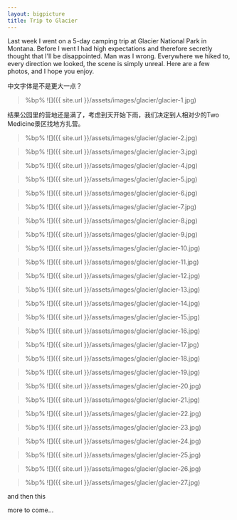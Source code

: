```yaml
---
layout: bigpicture
title: Trip to Glacier
---
```


Last week I went on a 5-day camping trip at Glacier National Park in Montana. Before I went I had high expectations and therefore secretly thought that I'll be disappointed. Man was I wrong. Everywhere we hiked to, every direction we looked, the scene is simply unreal. Here are a few photos, and I hope you enjoy.

中文字体是不是更大一点？

> %bp%
> ![]({{ site.url }}/assets/images/glacier/glacier-1.jpg)   

结果公园里的营地还是满了，考虑到天开始下雨，我们决定到人相对少的Two Medicine景区找地方扎营。

> %bp%
> ![]({{ site.url }}/assets/images/glacier/glacier-2.jpg)   

> %bp%
> ![]({{ site.url }}/assets/images/glacier/glacier-3.jpg)   

> %bp%
> ![]({{ site.url }}/assets/images/glacier/glacier-4.jpg)   

> %bp%
> ![]({{ site.url }}/assets/images/glacier/glacier-5.jpg)   

> %bp%
> ![]({{ site.url }}/assets/images/glacier/glacier-6.jpg)   

> %bp%
> ![]({{ site.url }}/assets/images/glacier/glacier-7.jpg)   

> %bp%
> ![]({{ site.url }}/assets/images/glacier/glacier-8.jpg)   

> %bp%
> ![]({{ site.url }}/assets/images/glacier/glacier-9.jpg)   

> %bp%
> ![]({{ site.url }}/assets/images/glacier/glacier-10.jpg)   

> %bp%
> ![]({{ site.url }}/assets/images/glacier/glacier-11.jpg)   

> %bp%
> ![]({{ site.url }}/assets/images/glacier/glacier-12.jpg)   

> %bp%
> ![]({{ site.url }}/assets/images/glacier/glacier-13.jpg)   

> %bp%
> ![]({{ site.url }}/assets/images/glacier/glacier-14.jpg)   

> %bp%
> ![]({{ site.url }}/assets/images/glacier/glacier-15.jpg)   

> %bp%
> ![]({{ site.url }}/assets/images/glacier/glacier-16.jpg)   

> %bp%
> ![]({{ site.url }}/assets/images/glacier/glacier-17.jpg)   

> %bp%
> ![]({{ site.url }}/assets/images/glacier/glacier-18.jpg)   

> %bp%
> ![]({{ site.url }}/assets/images/glacier/glacier-19.jpg)   

> %bp%
> ![]({{ site.url }}/assets/images/glacier/glacier-20.jpg)   

> %bp%
> ![]({{ site.url }}/assets/images/glacier/glacier-21.jpg)   

> %bp%
> ![]({{ site.url }}/assets/images/glacier/glacier-22.jpg)   

> %bp%
> ![]({{ site.url }}/assets/images/glacier/glacier-23.jpg)   

> %bp%
> ![]({{ site.url }}/assets/images/glacier/glacier-24.jpg)   

> %bp%
> ![]({{ site.url }}/assets/images/glacier/glacier-25.jpg)   

> %bp%
> ![]({{ site.url }}/assets/images/glacier/glacier-26.jpg)   

> %bp%
> ![]({{ site.url }}/assets/images/glacier/glacier-27.jpg)   

and then this
	

more to come...
